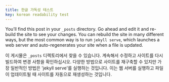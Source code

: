 ```yaml
---
title: 한글 가독성 테스트
key: korean readability test
---
```


You’ll find this post in your `_posts` directory. Go ahead and edit it and re-build the site to see your changes. You can rebuild the site in many different ways, but the most common way is to run `jekyll serve`, which launches a web server and auto-regenerates your site when a file is updated.

이 게시물은 `_posts` 디렉토리에서 찾을 수 있습니다. 계속해서 수정하고 사이트를 다시 빌드하여 변경 사항을 확인하십시오. 다양한 방법으로 사이트를 재구축할 수 있지만 가장 일반적인 방법은 'jekyll serve'를 실행하는 것입니다. 이는 웹 서버를 실행하고 파일이 업데이트될 때 사이트를 자동으로 재생성하는 것입니다.
